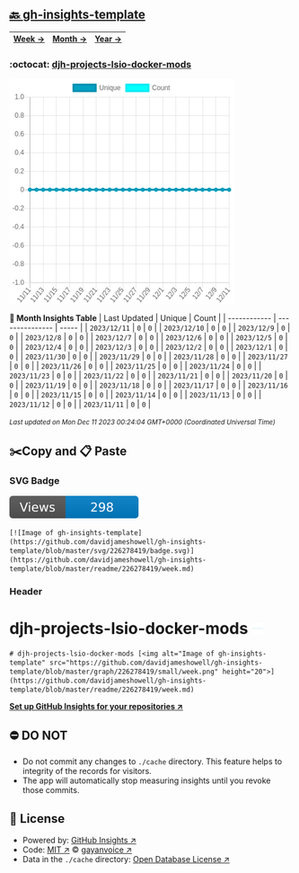 ## [🔙 gh-insights-template](https://github.com/davidjameshowell/gh-insights-template)
| [**Week →**](https://github.com/davidjameshowell/gh-insights-template/blob/master/readme/226278419/week.md) | [**Month →**](https://github.com/davidjameshowell/gh-insights-template/blob/master/readme/226278419/month.md) | [**Year →**](https://github.com/davidjameshowell/gh-insights-template/blob/master/readme/226278419/year.md) |
 | ------------ | --------------- | ----- |

### :octocat: [djh-projects-lsio-docker-mods](https://github.com/davidjameshowell/djh-projects-lsio-docker-mods)
![Image of gh-insights-template](https://github.com/davidjameshowell/gh-insights-template/blob/master/graph/226278419/large/month.png)

**:calendar: Month Insights Table**
| Last Updated | Unique | Count |
 | ------------ | --------------- | ----- |
 | `2023/12/11` |  `0` | `0` |
 | `2023/12/10` |  `0` | `0` |
 | `2023/12/9` |  `0` | `0` |
 | `2023/12/8` |  `0` | `0` |
 | `2023/12/7` |  `0` | `0` |
 | `2023/12/6` |  `0` | `0` |
 | `2023/12/5` |  `0` | `0` |
 | `2023/12/4` |  `0` | `0` |
 | `2023/12/3` |  `0` | `0` |
 | `2023/12/2` |  `0` | `0` |
 | `2023/12/1` |  `0` | `0` |
 | `2023/11/30` |  `0` | `0` |
 | `2023/11/29` |  `0` | `0` |
 | `2023/11/28` |  `0` | `0` |
 | `2023/11/27` |  `0` | `0` |
 | `2023/11/26` |  `0` | `0` |
 | `2023/11/25` |  `0` | `0` |
 | `2023/11/24` |  `0` | `0` |
 | `2023/11/23` |  `0` | `0` |
 | `2023/11/22` |  `0` | `0` |
 | `2023/11/21` |  `0` | `0` |
 | `2023/11/20` |  `0` | `0` |
 | `2023/11/19` |  `0` | `0` |
 | `2023/11/18` |  `0` | `0` |
 | `2023/11/17` |  `0` | `0` |
 | `2023/11/16` |  `0` | `0` |
 | `2023/11/15` |  `0` | `0` |
 | `2023/11/14` |  `0` | `0` |
 | `2023/11/13` |  `0` | `0` |
 | `2023/11/12` |  `0` | `0` |
 | `2023/11/11` |  `0` | `0` |

<small><i>Last updated on Mon Dec 11 2023 00:24:04 GMT+0000 (Coordinated Universal Time)</i></small>

## ✂️Copy and 📋 Paste
### SVG Badge
[![Image of gh-insights-template](https://github.com/davidjameshowell/gh-insights-template/blob/master/svg/226278419/badge.svg)](https://github.com/davidjameshowell/gh-insights-template/blob/master/readme/226278419/week.md)
```readme
[![Image of gh-insights-template](https://github.com/davidjameshowell/gh-insights-template/blob/master/svg/226278419/badge.svg)](https://github.com/davidjameshowell/gh-insights-template/blob/master/readme/226278419/week.md)
```
### Header
# djh-projects-lsio-docker-mods [<img alt="Image of gh-insights-template" src="https://github.com/davidjameshowell/gh-insights-template/blob/master/graph/226278419/small/week.png" height="20">](https://github.com/davidjameshowell/gh-insights-template/blob/master/readme/226278419/week.md)
```readme
# djh-projects-lsio-docker-mods [<img alt="Image of gh-insights-template" src="https://github.com/davidjameshowell/gh-insights-template/blob/master/graph/226278419/small/week.png" height="20">](https://github.com/davidjameshowell/gh-insights-template/blob/master/readme/226278419/week.md)
```
[**Set up GitHub Insights for your repositories ↗️**](https://github.com/gayanvoice/github-insights)
## ⛔ DO NOT
- Do not commit any changes to `./cache` directory. This feature helps to integrity of the records for visitors.
- The app will automatically stop measuring insights until you revoke those commits.
## 📄 License
- Powered by: [GitHub Insights ↗️](https://github.com/gayanvoice/github-insights)
- Code: [MIT ↗️](./LICENSE) © [gayanvoice ↗️](https://github.com/gayanvoice)
- Data in the `./cache` directory: [Open Database License ↗️](https://opendatacommons.org/licenses/odbl/1-0/)